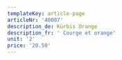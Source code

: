 ```yaml
---
templateKey: article-page
articleNr: '40007'
description_de: Kürbis Orange
description_fr: ' Courge et orange'
unit: '2'
price: '20.50'
---
```


